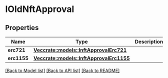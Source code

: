 # IOldNftApproval

## Properties

| Name        | Type                                                                                                                          | Description | Notes |
| ----------- | ----------------------------------------------------------------------------------------------------------------------------- | ----------- | ----- |
| **erc721**  | [**Vec**](../../rust/docs/INFTApprovalERC721.md)[**crate::models::InftApprovalErc721**](crate::models::InftApprovalErc721)    |             |       |
| **erc1155** | [**Vec**](../../rust/docs/INFTApprovalERC1155.md)[**crate::models::InftApprovalErc1155**](crate::models::InftApprovalErc1155) |             |       |

[\[Back to Model list\]](./#documentation-for-models) [\[Back to API list\]](./#documentation-for-api-endpoints) [\[Back to README\]](./)
